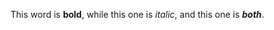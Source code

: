 <span style="font-weight:400">This word is </span><span
style="font-weight:700">bold</span><span style="font-weight:400">, while
this one is </span><span
style="font-weight:400;font-style:italic">italic</span><span
style="font-weight:400">, and this one is </span><span
style="font-weight:700;font-style:italic">both</span><span
style="font-weight:400">.</span>
